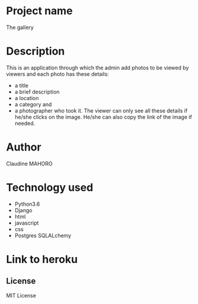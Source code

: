 # Project name
The gallery

# Description
This is an application through which the admin add photos to be viewed by viewers and each photo has these details:
* a title
* a brief description
* a location
* a category and
* a photographer who took it.
The viewer can only see all these details if he/she clicks on the image.
He/she can also copy the link of the image if needed.

# Author
Claudine MAHORO

# Technology used
* Python3.6
* Django
* html
* javascript
* css
* Postgres SQLALchemy
# Link to heroku


## License
MIT License
